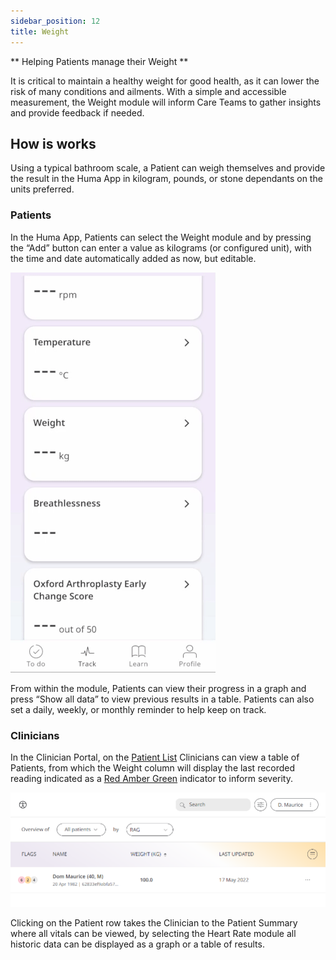 ```yaml
---
sidebar_position: 12
title: Weight 
---
```


** Helping Patients manage their Weight  **

It is critical to maintain a healthy weight for good health, as it can lower the risk of many conditions and ailments. With a simple and accessible measurement, the Weight module will inform Care Teams to gather insights and provide feedback if needed.

## How is works

Using a typical bathroom scale, a Patient can weigh themselves and provide the result in the Huma App in kilogram, pounds, or stone dependants on the units preferred.

### Patients

In the Huma App, Patients can select the Weight module and by pressing the “Add” button can enter a value as kilograms (or configured unit), with the time and date automatically added as now, but editable. 

![Adding weight to the Huma App](./assets/weight.gif)

From within the module, Patients can view their progress in a graph and press “Show all data” to view previous results in a table. Patients can also set a daily, weekly, or monthly reminder to help keep on track.

### Clinicians

In the Clinician Portal, on the [Patient List](/data-collection/features/navigation/portal/patient-list/) Clinicians can view a table of Patients, from which the Weight column will display the last recorded reading indicated as a [Red Amber Green](/data-collection/features/flags-and-rag/) indicator to inform severity. 

![Viewing weight in the Clinician Portal](./assets/cp-patient-list-weight.png)

Clicking on the Patient row takes the Clinician to the Patient Summary where all vitals can be viewed, by selecting the Heart Rate module all historic data can be displayed as a graph or a table of results.